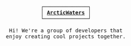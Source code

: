 <p align="center">
  <samp>
    ┌──────────────┐ <br />
    │ <b><a href="https://github.com/arctic-waters">ArcticWaters</a></b> │<br />
    └──────────────┘ <br />
    <br />
    Hi! We're a group of developers that <br />
    enjoy creating cool projects together. 
  </samp>
</p>
